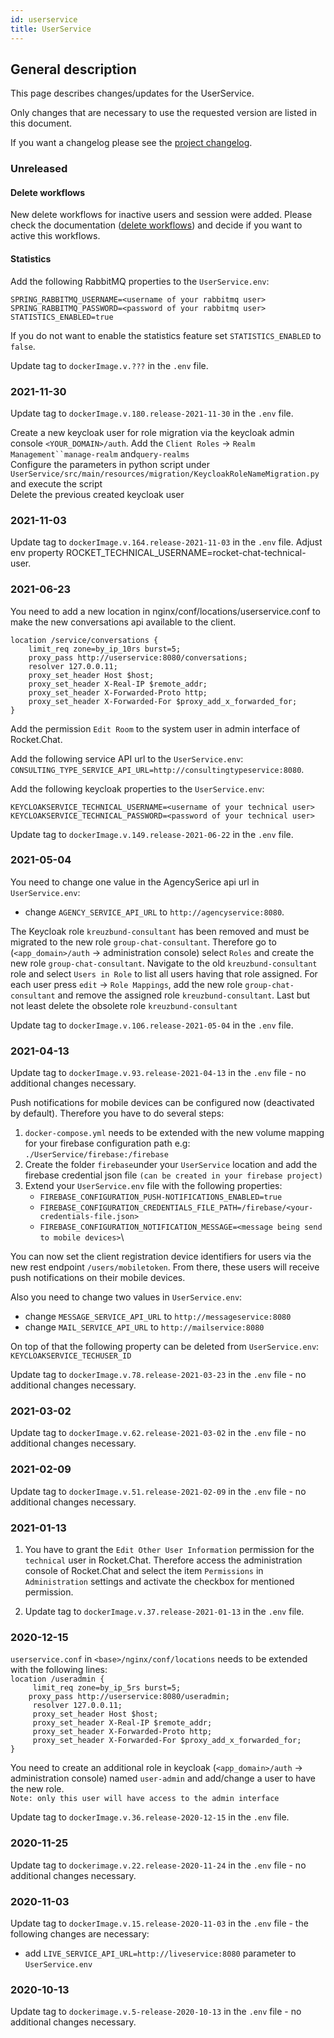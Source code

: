 ```yaml
---
id: userservice
title: UserService
---
```


## General description

This page describes changes/updates for the UserService.

Only changes that are necessary to use the requested version are listed in this document.

If you want a changelog please see the [project changelog](https://github.com/CaritasDeutschland/caritas-onlineBeratung-userService/blob/master/CHANGELOG.md).

### Unreleased

#### Delete workflows
New delete workflows for inactive users and session were added. Please check the documentation ([delete workflows](../backend/delete-workflows.md)) and decide if you want to active this workflows.

#### Statistics

Add the following RabbitMQ properties to the `UserService.env`:
```
SPRING_RABBITMQ_USERNAME=<username of your rabbitmq user>
SPRING_RABBITMQ_PASSWORD=<password of your rabbitmq user>
STATISTICS_ENABLED=true
```

If you do not want to enable the statistics feature set `STATISTICS_ENABLED` to `false`.

Update tag to `dockerImage.v.???` in the `.env` file.

### 2021-11-30

Update tag to `dockerImage.v.180.release-2021-11-30` in the `.env` file.

Create a new keycloak user for role migration via the keycloak admin console 
`<YOUR_DOMAIN>/auth`. Add the `Client Roles` -> `Realm Management``manage-realm` and`query-realms`\
Configure the parameters in python script under 
`UserService/src/main/resources/migration/KeycloakRoleNameMigration.py` and execute the script\
Delete the previous created keycloak user 

### 2021-11-03

Update tag to `dockerImage.v.164.release-2021-11-03` in the `.env` file.
Adjust env property ROCKET_TECHNICAL_USERNAME=rocket-chat-technical-user.

### 2021-06-23

You need to add a new location in nginx/conf/locations/userservice.conf to make the new 
conversations api available to the client.
```
location /service/conversations {
    limit_req zone=by_ip_10rs burst=5;
    proxy_pass http://userservice:8080/conversations;
    resolver 127.0.0.11;
    proxy_set_header Host $host;
    proxy_set_header X-Real-IP $remote_addr;
    proxy_set_header X-Forwarded-Proto http;
    proxy_set_header X-Forwarded-For $proxy_add_x_forwarded_for;
}
```

Add the permission `Edit Room` to the system user in admin interface of Rocket.Chat.

Add the following service API url to the `UserService.env`: `CONSULTING_TYPE_SERVICE_API_URL=http://consultingtypeservice:8080`.

Add the following keycloak properties to the `UserService.env`:
```
KEYCLOAKSERVICE_TECHNICAL_USERNAME=<username of your technical user>
KEYCLOAKSERVICE_TECHNICAL_PASSWORD=<password of your technical user>
```

Update tag to `dockerImage.v.149.release-2021-06-22` in the `.env` file.

### 2021-05-04

You need to change one value in  the AgencySerice api url in `UserService.env`:
- change `AGENCY_SERVICE_API_URL` to `http://agencyservice:8080`.

The Keycloak role `kreuzbund-consultant` has been removed and must be migrated to the 
new role `group-chat-consultant`. Therefore go to (`<app_domain>/auth` -> administration console) 
select `Roles` and create the new role `group-chat-consultant`. Navigate to the old 
`kreuzbund-consultant` role and select `Users in Role` to list all users having that role assigned. 
For each user press `edit` -> `Role Mappings`, add the new role `group-chat-consultant` and remove 
the assigned role `kreuzbund-consultant`. Last but not least delete the obsolete role 
`kreuzbund-consultant`

Update tag to `dockerImage.v.106.release-2021-05-04` in the `.env` file.

### 2021-04-13

Update tag to `dockerImage.v.93.release-2021-04-13` in the `.env` file - no additional changes necessary.

Push notifications for mobile devices can be configured now (deactivated by default). Therefore you 
have to do several steps:
1. `docker-compose.yml` needs to be extended with the new volume mapping for your firebase 
   configuration path e.g:\
   `./UserService/firebase:/firebase`
2. Create the folder `firebase`under your `UserService` location and add the firebase credential 
   json file `(can be created in your firebase project)`
3. Extend your `UserService.env` file with the following properties:
   - `FIREBASE_CONFIGURATION_PUSH-NOTIFICATIONS_ENABLED=true`
   - `FIREBASE_CONFIGURATION_CREDENTIALS_FILE_PATH=/firebase/<your-credentials-file.json>`
   - `FIREBASE_CONFIGURATION_NOTIFICATION_MESSAGE=<message being send to mobile devices>`\
     
You can now set the client registration device identifiers for users via the new rest endpoint 
`/users/mobiletoken`. From there, these users will receive push notifications on their mobile devices.

Also you need to change two values in `UserService.env`:
- change `MESSAGE_SERVICE_API_URL` to `http://messageservice:8080`
- change `MAIL_SERVICE_API_URL` to `http://mailservice:8080`

On top of that the following property can be deleted from `UserService.env`:
`KEYCLOAKSERVICE_TECHUSER_ID`

Update tag to `dockerImage.v.78.release-2021-03-23` in the `.env` file - no additional changes necessary.
 
### 2021-03-02

Update tag to `dockerImage.v.62.release-2021-03-02` in the `.env` file - no additional changes necessary.

### 2021-02-09

Update tag to `dockerImage.v.51.release-2021-02-09` in the `.env` file - no additional changes necessary.

### 2021-01-13

1. You have to grant the `Edit Other User Information` permission for the `technical` user in
 Rocket.Chat. Therefore access the administration console of Rocket.Chat and select the item
  `Permissions` in `Administration` settings and activate the checkbox for mentioned permission.

2. Update tag to `dockerImage.v.37.release-2021-01-13` in the `.env` file.

### 2020-12-15
`userservice.conf` in `<base>/nginx/conf/locations` needs to be extended with the following lines:\
`location /useradmin {`\
`     limit_req zone=by_ip_5rs burst=5;`\
`     proxy_pass http://userservice:8080/useradmin; `\
`     resolver 127.0.0.11;`\
`     proxy_set_header Host $host;`\
`     proxy_set_header X-Real-IP $remote_addr;`\
`     proxy_set_header X-Forwarded-Proto http;`\
`     proxy_set_header X-Forwarded-For $proxy_add_x_forwarded_for;`\
`}`

You need to create an additional role in keycloak (`<app_domain>/auth` -> administration console) named `user-admin` and add/change a user to have the new role.\
`Note: only this user will have access to the admin interface`

Update tag to `dockerImage.v.36.release-2020-12-15` in the `.env` file.

### 2020-11-25

Update tag to `dockerimage.v.22.release-2020-11-24` in the `.env` file - no additional changes necessary.

### 2020-11-03

Update tag to `dockerImage.v.15.release-2020-11-03` in the `.env` file - the following changes are necessary:
 - add `LIVE_SERVICE_API_URL=http://liveservice:8080` parameter to `UserService.env`

### 2020-10-13

Update tag to `dockerimage.v.5-release-2020-10-13` in the `.env` file - no additional changes necessary.

